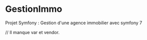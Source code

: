 # GestionImmo
Projet Symfony : Gestion d'une agence immobilier avec symfony 7 

// Il manque var et vendor.
